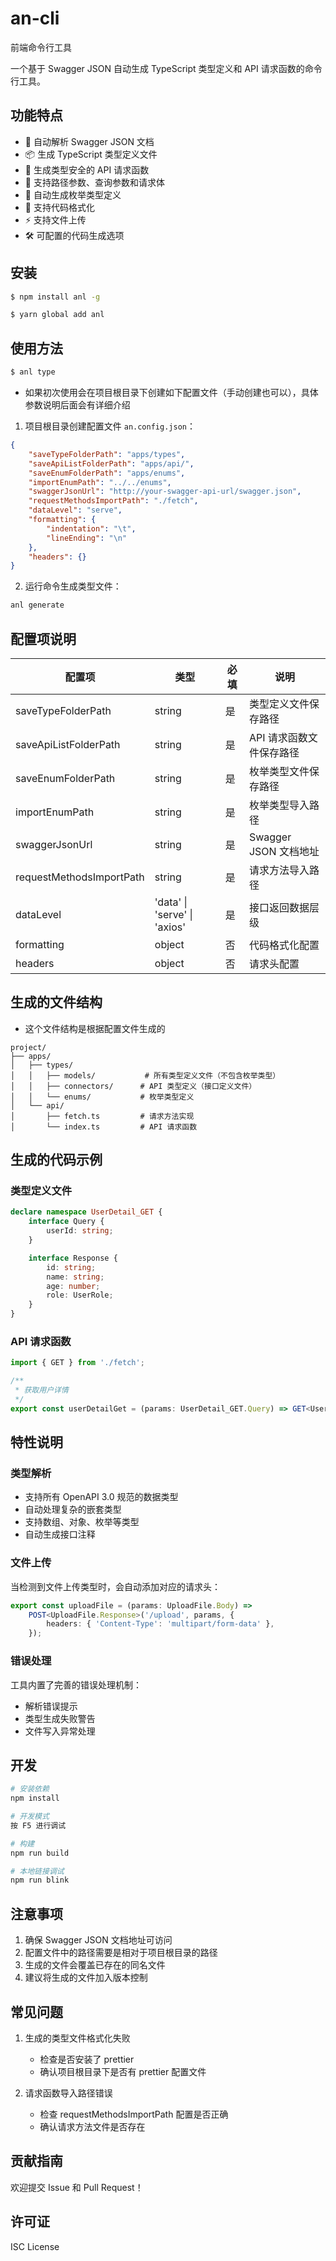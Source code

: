 # an-cli

前端命令行工具

一个基于 Swagger JSON 自动生成 TypeScript 类型定义和 API 请求函数的命令行工具。

## 功能特点

- 🚀 自动解析 Swagger JSON 文档
- 📦 生成 TypeScript 类型定义文件
- 🔄 生成类型安全的 API 请求函数
- 🎯 支持路径参数、查询参数和请求体
- 📝 自动生成枚举类型定义
- 🎨 支持代码格式化
- ⚡️ 支持文件上传
- 🛠 可配置的代码生成选项

## 安装

```bash
$ npm install anl -g

$ yarn global add anl
```

## 使用方法

```bash
$ anl type
```

- 如果初次使用会在项目根目录下创建如下配置文件（手动创建也可以），具体参数说明后面会有详细介绍

1. 项目根目录创建配置文件 `an.config.json`：

```json
{
	"saveTypeFolderPath": "apps/types",
	"saveApiListFolderPath": "apps/api/",
	"saveEnumFolderPath": "apps/enums",
	"importEnumPath": "../../enums",
	"swaggerJsonUrl": "http://your-swagger-api-url/swagger.json",
	"requestMethodsImportPath": "./fetch",
	"dataLevel": "serve",
	"formatting": {
		"indentation": "\t",
		"lineEnding": "\n"
	},
	"headers": {}
}
```

2. 运行命令生成类型文件：

```bash
anl generate
```

## 配置项说明

| 配置项                   | 类型                         | 必填 | 说明                     |
| ------------------------ | ---------------------------- | ---- | ------------------------ |
| saveTypeFolderPath       | string                       | 是   | 类型定义文件保存路径     |
| saveApiListFolderPath    | string                       | 是   | API 请求函数文件保存路径 |
| saveEnumFolderPath       | string                       | 是   | 枚举类型文件保存路径     |
| importEnumPath           | string                       | 是   | 枚举类型导入路径         |
| swaggerJsonUrl           | string                       | 是   | Swagger JSON 文档地址    |
| requestMethodsImportPath | string                       | 是   | 请求方法导入路径         |
| dataLevel                | 'data' \| 'serve' \| 'axios' | 是   | 接口返回数据层级         |
| formatting               | object                       | 否   | 代码格式化配置           |
| headers                  | object                       | 否   | 请求头配置               |

## 生成的文件结构

- 这个文件结构是根据配置文件生成的

```
project/
├── apps/
│   ├── types/
│   │   ├── models/           # 所有类型定义文件（不包含枚举类型）
│   │   ├── connectors/      # API 类型定义（接口定义文件）
│   │   └── enums/           # 枚举类型定义
│   └── api/
│       ├── fetch.ts         # 请求方法实现
│       └── index.ts         # API 请求函数
```

## 生成的代码示例

### 类型定义文件

```typescript
declare namespace UserDetail_GET {
	interface Query {
		userId: string;
	}

	interface Response {
		id: string;
		name: string;
		age: number;
		role: UserRole;
	}
}
```

### API 请求函数

```typescript
import { GET } from './fetch';

/**
 * 获取用户详情
 */
export const userDetailGet = (params: UserDetail_GET.Query) => GET<UserDetail_GET.Response>('/user/detail', params);
```

## 特性说明

### 类型解析

- 支持所有 OpenAPI 3.0 规范的数据类型
- 自动处理复杂的嵌套类型
- 支持数组、对象、枚举等类型
- 自动生成接口注释

### 文件上传

当检测到文件上传类型时，会自动添加对应的请求头：

```typescript
export const uploadFile = (params: UploadFile.Body) =>
	POST<UploadFile.Response>('/upload', params, {
		headers: { 'Content-Type': 'multipart/form-data' },
	});
```

### 错误处理

工具内置了完善的错误处理机制：

- 解析错误提示
- 类型生成失败警告
- 文件写入异常处理

## 开发

```bash
# 安装依赖
npm install

# 开发模式
按 F5 进行调试

# 构建
npm run build

# 本地链接调试
npm run blink
```

## 注意事项

1. 确保 Swagger JSON 文档地址可访问
2. 配置文件中的路径需要是相对于项目根目录的路径
3. 生成的文件会覆盖已存在的同名文件
4. 建议将生成的文件加入版本控制

## 常见问题

1. 生成的类型文件格式化失败

   - 检查是否安装了 prettier
   - 确认项目根目录下是否有 prettier 配置文件

2. 请求函数导入路径错误
   - 检查 requestMethodsImportPath 配置是否正确
   - 确认请求方法文件是否存在

## 贡献指南

欢迎提交 Issue 和 Pull Request！

## 许可证

ISC License
